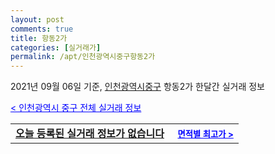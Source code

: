 ```yaml
---
layout: post
comments: true
title: 항동2가
categories: [실거래가]
permalink: /apt/인천광역시중구항동2가
---
```


2021년 09월 06일 기준, <a href="/apt/인천광역시중구">인천광역시중구</a> 항동2가 한달간 실거래 정보

<a style="color: blue;" href="/apt/인천광역시중구">< 인천광역시 중구 전체 실거래 정보</a>
<!---- start ---->
<table>
  <tr>
    <td colspan="4" style="font-weight: bold;"><a href="/apt/인천광역시중구항동2가{name_without_space}">오늘 등록된 실거래 정보가 없습니다</a> &nbsp;&nbsp;&nbsp; <a style="color: blue; font-size: smaller;" href="/apt/인천광역시중구항동2가{name_without_space}">면적별 최고가 ></a></td>
  </tr>
    
</table>
<!---- end ---->
    
